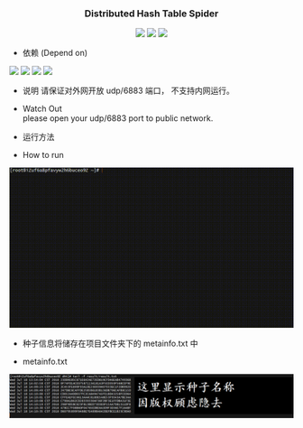 <h3 align="center">
  Distributed Hash Table Spider
</h3>

<p align=center>
  <img src="https://img.shields.io/badge/Copyright-GitHub:fengleicn-red.svg" />
  <img src="https://img.shields.io/badge/License-GPL-green.svg" />
  <img src="https://img.shields.io/badge/test-pass-green.svg" />
</p>

- 依赖 (Depend on)

<p align=left>
  <img src="https://img.shields.io/badge/JDK-9-green.svg" />
  <img src="https://img.shields.io/badge/MAVEN-Project-green.svg" />
  <img src="https://img.shields.io/badge/IP-Public-green.svg" />
  <img src="https://img.shields.io/badge/Port-6883-green.svg" />
</p>

- 说明
  请保证对外网开放 udp/6883 端口， 不支持内网运行。

- Watch Out  
  please open your udp/6883 port to public network.

- 运行方法

- How to run

![](pic/how_to_run.gif)

- 种子信息将储存在项目文件夹下的 metainfo.txt 中 

- metainfo.txt

![](pic/meta_info.png)
